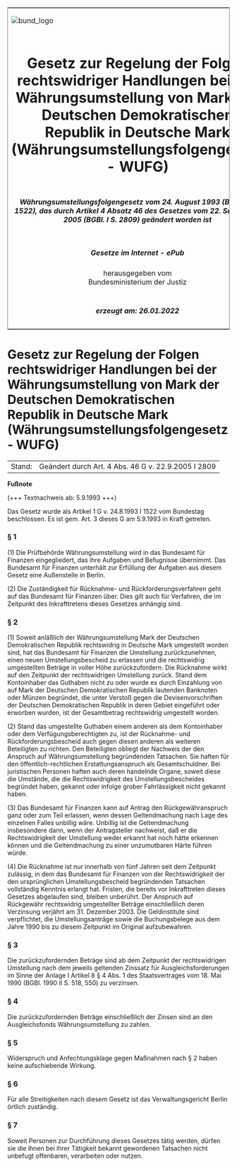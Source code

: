 <span id="DECKBLATT.html"></span>

<table border="0" frame="border" width="100%">

<tr valign="top">

<td align="left">

![bund\_logo](BfJ_2021_Web_de_de.gif)

</td>

<td align="right">

 

</td>

</tr>

<tr align="center" valign="middle">

<td colspan="2">

# Gesetz zur Regelung der Folgen rechtswidriger Handlungen bei der Währungsumstellung von Mark der Deutschen Demokratischen Republik in Deutsche Mark (Währungsumstellungsfolgengesetz - WUFG)

</td>

</tr>

<tr align="center" valign="middle">

<td colspan="2">

##### Währungsumstellungsfolgengesetz vom 24. August 1993 (BGBl. I S. 1522), das durch Artikel 4 Absatz 46 des Gesetzes vom 22. September 2005 (BGBl. I S. 2809) geändert worden ist

</td>

</tr>

<tr align="center" valign="middle">

<td colspan="2">

  
  

##### Gesetze im Internet - ePub  
  
herausgegeben vom  
Bundesministerium der Justiz

</td>

</tr>

<tr align="center" valign="bottom">

<td colspan="2">

  
  

##### erzeugt am: 26.01.2022

</td>

</tr>

</table>

<span id="BJNR152210993.html"></span>

# Gesetz zur Regelung der Folgen rechtswidriger Handlungen bei der Währungsumstellung von Mark der Deutschen Demokratischen Republik in Deutsche Mark (Währungsumstellungsfolgengesetz - WUFG)

<div>

<div class="jnhtml">

|        |                                                     |
| ------ | --------------------------------------------------- |
| Stand: | Geändert durch Art. 4 Abs. 46 G v. 22.9.2005 I 2809 |

</div>

</div>

<div>

  
**Fußnote**

<div class="jnhtml">

<div>

<div class="jurAbsatz">

(+++ Textnachweis ab: 5.9.1993 +++)

</div>

<div class="jurAbsatz">

  
Das Gesetz wurde als Artikel 1 G v. 24.8.1993 I 1522 vom Bundestag
beschlossen. Es ist gem. Art. 3 dieses G am 5.9.1993 in Kraft getreten.

</div>

</div>

</div>

</div>

<span id="BJNR152210993BJNE000100307.html"></span>

### § 1  

<div>

<div class="jnhtml">

<div>

<div class="jurAbsatz">

(1) Die Prüfbehörde Währungsumstellung wird in das Bundesamt für
Finanzen eingegliedert, das ihre Aufgaben und Befugnisse übernimmt. Das
Bundesamt für Finanzen unterhält zur Erfüllung der Aufgaben aus diesem
Gesetz eine Außenstelle in Berlin.

</div>

<div class="jurAbsatz">

(2) Die Zuständigkeit für Rücknahme- und Rückforderungsverfahren geht
auf das Bundesamt für Finanzen über. Dies gilt auch für Verfahren, die
im Zeitpunkt des Inkrafttretens dieses Gesetzes anhängig sind.

</div>

</div>

</div>

</div>

<span id="BJNR152210993BJNE000200307.html"></span>

### § 2  

<div>

<div class="jnhtml">

<div>

<div class="jurAbsatz">

(1) Soweit anläßlich der Währungsumstellung Mark der Deutschen
Demokratischen Republik rechtswidrig in Deutsche Mark umgestellt worden
sind, hat das Bundesamt für Finanzen die Umstellung zurückzunehmen,
einen neuen Umstellungsbescheid zu erlassen und die rechtswidrig
umgestellten Beträge in voller Höhe zurückzufordern. Die Rücknahme wirkt
auf den Zeitpunkt der rechtswidrigen Umstellung zurück. Stand dem
Kontoinhaber das Guthaben nicht zu oder wurde es durch Einzahlung von
auf Mark der Deutschen Demokratischen Republik lautenden Banknoten oder
Münzen begründet, die unter Verstoß gegen die Devisenvorschriften der
Deutschen Demokratischen Republik in deren Gebiet eingeführt oder
erworben wurden, ist der Gesamtbetrag rechtswidrig umgestellt worden.

</div>

<div class="jurAbsatz">

(2) Stand das umgestellte Guthaben einem anderen als dem Kontoinhaber
oder dem Verfügungsberechtigten zu, ist der Rücknahme- und
Rückforderungsbescheid auch gegen diesen anderen als weiteren
Beteiligten zu richten. Den Beteiligten obliegt der Nachweis der den
Anspruch auf Währungsumstellung begründenden Tatsachen. Sie haften für
den öffentlich-rechtlichen Erstattungsanspruch als Gesamtschuldner. Bei
juristischen Personen haften auch deren handelnde Organe, soweit diese
die Umstände, die die Rechtswidrigkeit des Umstellungsbescheides
begründet haben, gekannt oder infolge grober Fahrlässigkeit nicht
gekannt haben.

</div>

<div class="jurAbsatz">

(3) Das Bundesamt für Finanzen kann auf Antrag den Rückgewähranspruch
ganz oder zum Teil erlassen, wenn dessen Geltendmachung nach Lage des
einzelnen Falles unbillig wäre. Unbillig ist die Geltendmachung
insbesondere dann, wenn der Antragsteller nachweist, daß er die
Rechtswidrigkeit der Umstellung weder erkannt hat noch hätte erkennen
können und die Geltendmachung zu einer unzumutbaren Härte führen würde.

</div>

<div class="jurAbsatz">

(4) Die Rücknahme ist nur innerhalb von fünf Jahren seit dem Zeitpunkt
zulässig, in dem das Bundesamt für Finanzen von der Rechtswidrigkeit der
den ursprünglichen Umstellungsbescheid begründenden Tatsachen
vollständig Kenntnis erlangt hat. Fristen, die bereits vor
Inkrafttreten dieses Gesetzes abgelaufen sind, bleiben unberührt. Der
Anspruch auf Rückgewähr rechtswidrig umgestellter Beträge einschließlich
deren Verzinsung verjährt am 31. Dezember 2003. Die Geldinstitute sind
verpflichtet, die Umstellungsanträge sowie die Buchungsbelege aus dem
Jahre 1990 bis zu diesem Zeitpunkt im Original aufzubewahren.

</div>

</div>

</div>

</div>

<span id="BJNR152210993BJNE000300307.html"></span>

### § 3  

<div>

<div class="jnhtml">

<div>

<div class="jurAbsatz">

Die zurückzufordernden Beträge sind ab dem Zeitpunkt der rechtswidrigen
Umstellung nach dem jeweils geltenden Zinssatz für Ausgleichsforderungen
im Sinne der Anlage I Artikel 8 § 4 Abs. 1 des Staatsvertrages vom 18.
Mai 1990 (BGBl. 1990 II S. 518, 550) zu verzinsen.

</div>

</div>

</div>

</div>

<span id="BJNR152210993BJNE000400307.html"></span>

### § 4  

<div>

<div class="jnhtml">

<div>

<div class="jurAbsatz">

Die zurückzufordernden Beträge einschließlich der Zinsen sind an den
Ausgleichsfonds Währungsumstellung zu zahlen.

</div>

</div>

</div>

</div>

<span id="BJNR152210993BJNE000500307.html"></span>

### § 5  

<div>

<div class="jnhtml">

<div>

<div class="jurAbsatz">

Widerspruch und Anfechtungsklage gegen Maßnahmen nach § 2 haben keine
aufschiebende Wirkung.

</div>

</div>

</div>

</div>

<span id="BJNR152210993BJNE000601308.html"></span>

### § 6  

<div>

<div class="jnhtml">

<div>

<div class="jurAbsatz">

Für alle Streitigkeiten nach diesem Gesetz ist das Verwaltungsgericht
Berlin örtlich zuständig.

</div>

</div>

</div>

</div>

<span id="BJNR152210993BJNE000700307.html"></span>

### § 7  

<div>

<div class="jnhtml">

<div>

<div class="jurAbsatz">

Soweit Personen zur Durchführung dieses Gesetzes tätig werden, dürfen
sie die ihnen bei ihrer Tätigkeit bekannt gewordenen Tatsachen nicht
unbefugt offenbaren, verarbeiten oder nutzen.

</div>

</div>

</div>

</div>
